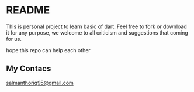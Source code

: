 # README

This is personal project to learn basic of dart. Feel free to fork or download it for any purpose, we welcome to all criticism and suggestions that coming for us.

hope this repo can help each other

## My Contacs

salmanthoriq95@gmail.com
